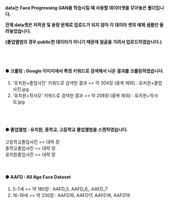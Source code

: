 <h4>data는 Face Progressing GAN을 학습시킬 때 사용할 데이터셋을 모아놓은 폴더입니다. 
  
  전체 data셋은 저작권 및 용량 문제로 업로드가 되지 않아 각 데이터 셋의 예제 샘플만 올려놓았습니다. 
  
  (졸업앨범의 경우 public한 데이터가 아니기 때문에 얼굴을 가려서 업로드하였습니다.) </h4>
  
  
  
<BR><BR>

#### ● 크롤링 : Google 이미지에서 특정 키워드로 검색해서 나온 결과를 크롤링하였습니다. 
1) '유치원+졸업사진' 키워드로 검색한 결과  => 약 304장 (중복 제외) : 유치원+졸업사진.jpg
2) '유치원+학사모' 키워드로 검색한 결과 => 약 208장 (중복 제외) : 유치원+학사모.jpg 

<BR><BR>

#### ● 졸업앨범 : 유치원, 중학교, 고등학교 졸업앨범을 스캔하였습니다. 
고등학교졸업사진 => 대략 장  
중학교졸업사진 => 대략 장  
유치원졸업사진 => 대략 장  
<BR><BR>

#### ● AAFD : All Age Face Dataset 
1) 5-7세 => 약 180장  : AAFD_5, AAFD_6,, AAFD_7
2) 16-19세 => 약 330장 : AAFD16, AAFD17, AAFD18, AAFD19
